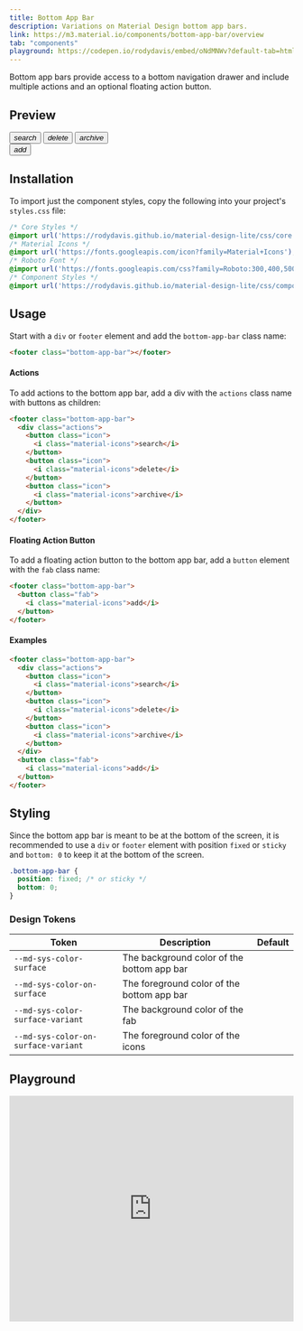 ```yaml
---
title: Bottom App Bar
description: Variations on Material Design bottom app bars.
link: https://m3.material.io/components/bottom-app-bar/overview
tab: "components"
playground: https://codepen.io/rodydavis/embed/oNdMNWv?default-tab=html%2Cresult&editable=true
---
```


Bottom app bars provide access to a bottom navigation drawer and include multiple actions and an optional floating action button.

## Preview

<footer class="bottom-app-bar" style="min-width: 400px">
  <div class="actions">
    <button class="icon button">
      <i class="material-icons">search</i>
    </button>
    <button class="icon button">
      <i class="material-icons">delete</i>
    </button>
    <button class="icon button">
      <i class="material-icons">archive</i>
    </button>
  </div>
  <button class="fab">
    <i class="material-icons">add</i>
  </button>
</footer>

## Installation

To import just the component styles, copy the following into your project's `styles.css` file:

```css
/* Core Styles */
@import url('https://rodydavis.github.io/material-design-lite/css/core.css');
/* Material Icons */
@import url('https://fonts.googleapis.com/icon?family=Material+Icons');
/* Roboto Font */
@import url('https://fonts.googleapis.com/css?family=Roboto:300,400,500,700&amp;display=swap');
/* Component Styles */
@import url('https://rodydavis.github.io/material-design-lite/css/components/bottom-app-bar/style.css');
```

## Usage

Start with a `div` or `footer` element and add the `bottom-app-bar` class name:

```html
<footer class="bottom-app-bar"></footer>
```

#### Actions

To add actions to the bottom app bar, add a div with the `actions` class name with buttons as children:

```html
<footer class="bottom-app-bar">
  <div class="actions">
    <button class="icon">
      <i class="material-icons">search</i>
    </button>
    <button class="icon">
      <i class="material-icons">delete</i>
    </button>
    <button class="icon">
      <i class="material-icons">archive</i>
    </button>
  </div>
</footer>
```

#### Floating Action Button

To add a floating action button to the bottom app bar, add a `button` element with the `fab` class name:

```html
<footer class="bottom-app-bar">
  <button class="fab">
    <i class="material-icons">add</i>
  </button>
</footer>
```

#### Examples

```html
<footer class="bottom-app-bar">
  <div class="actions">
    <button class="icon">
      <i class="material-icons">search</i>
    </button>
    <button class="icon">
      <i class="material-icons">delete</i>
    </button>
    <button class="icon">
      <i class="material-icons">archive</i>
    </button>
  </div>
  <button class="fab">
    <i class="material-icons">add</i>
  </button>
</footer>
```

## Styling

Since the bottom app bar is meant to be at the bottom of the screen, it is recommended to use a `div` or `footer` element with position `fixed` or `sticky`  and `bottom: 0` to keep it at the bottom of the screen.

```css
.bottom-app-bar {
  position: fixed; /* or sticky */
  bottom: 0;
}
```

### Design Tokens

| Token                               | Description                                | Default                                                                                                         |
|-------------------------------------|--------------------------------------------|-----------------------------------------------------------------------------------------------------------------|
| `--md-sys-color-surface`            | The background color of the bottom app bar | <div class="tooltip token-box color-surface" data-tooltip="--md-sys-color-surface"></div>                       |
| `--md-sys-color-on-surface`         | The foreground color of the bottom app bar | <div class="tooltip token-box color-on-surface" data-tooltip="--md-sys-color-on-surface"></div>                 |
| `--md-sys-color-surface-variant`    | The background color of the fab            | <div class="tooltip token-box color-surface-variant" data-tooltip="--md-sys-color-surface-variant"></div>       |
| `--md-sys-color-on-surface-variant` | The foreground color of the icons          | <div class="tooltip token-box color-on-surface-variant" data-tooltip="--md-sys-color-on-surface-variant"></div> |


## Playground

<iframe height="400" style="width: 100%;" scrolling="no" title="Bottom App Bars" src="https://codepen.io/rodydavis/embed/oNdMNWv?default-tab=html%2Cresult&editable=true" frameborder="no" loading="lazy" allowtransparency="true" allowfullscreen="true">
  See the Pen <a href="https://codepen.io/rodydavis/pen/oNdMNWv">
  Bottom App Bars</a> by Rody Davis (<a href="https://codepen.io/rodydavis">@rodydavis</a>)
  on <a href="https://codepen.io">CodePen</a>.
</iframe>

